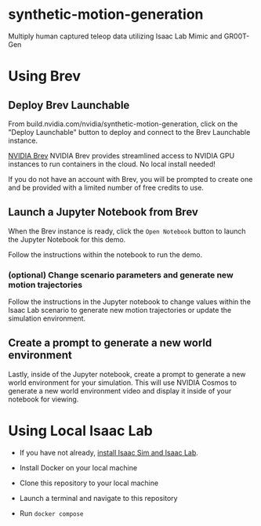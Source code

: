 # synthetic-motion-generation

Multiply human captured teleop data utilizing Isaac Lab Mimic and GR00T-Gen

# Using Brev

## Deploy Brev Launchable

From build.nvidia.com/nvidia/synthetic-motion-generation, click on the "Deploy Launchable" button to deploy and connect to the Brev Launchable instance.

[NVIDIA Brev](https://developer.nvidia.com/brev) NVIDIA Brev provides streamlined access to NVIDIA GPU instances to run containers in the cloud. No local install needed!

If you do not have an account with Brev, you will be prompted to create one and be provided with a limited number of free credits to use.

## Launch a Jupyter Notebook from Brev

When the Brev instance is ready, click the `Open Notebook` button to launch the Jupyter Notebook for this demo.

Follow the instructions within the notebook to run the demo.

### (optional) Change scenario parameters and generate new motion trajectories

Follow the instructions in the Jupyter notebook to change values within the Isaac Lab scenario to generate new motion trajectories or update the simulation environment.

## Create a prompt to generate a new world environment

Lastly, inside of the Jupyter notebook, create a prompt to generate a new world environment for your simulation.  This will use NVIDIA Cosmos to generate a new world environment video and display it inside of your notebook for viewing.

# Using Local Isaac Lab

* If you have not already, [install Isaac Sim and Isaac Lab](https://isaac-sim.github.io/IsaacLab/main/source/setup/installation/index.html).

* Install Docker on your local machine

* Clone this repository to your local machine

* Launch a terminal and navigate to this repository

* Run `docker compose`
